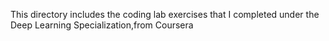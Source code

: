 This directory includes the coding lab exercises that I completed under the Deep Learning Specialization,from Coursera
